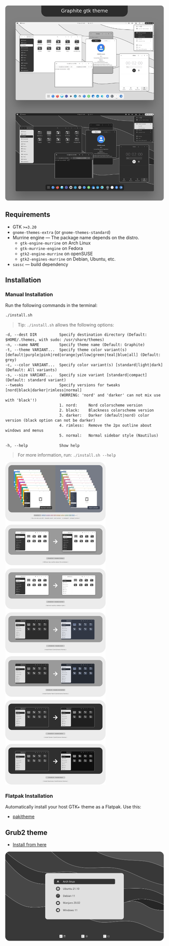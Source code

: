![Graphite](preview.png?raw=true)

## Requirements

- GTK `>=3.20`
- `gnome-themes-extra` (or `gnome-themes-standard`)
- Murrine engine — The package name depends on the distro.
  - `gtk-engine-murrine` on Arch Linux
  - `gtk-murrine-engine` on Fedora
  - `gtk2-engine-murrine` on openSUSE
  - `gtk2-engines-murrine` on Debian, Ubuntu, etc.
- `sassc` — build dependency

## Installation

### Manual Installation

Run the following commands in the terminal:

```sh
./install.sh
```

> Tip: `./install.sh` allows the following options:

```
-d, --dest DIR          Specify destination directory (Default: $HOME/.themes, with sudo: /usr/share/themes)
-n, --name NAME         Specify theme name (Default: Graphite)
-t, --theme VARIANT...  Specify theme color variant(s) [default|purple|pink|red|orange|yellow|green|teal|blue|all] (Default: grey)
-c, --color VARIANT...  Specify color variant(s) [standard|light|dark] (Default: All variants)
-s, --size VARIANT...   Specify size variant [standard|compact] (Default: standard variant)
--tweaks                Specify versions for tweaks [nord|black|darker|rimless|normal]
                        (WORRING: 'nord' and 'darker' can not mix use with 'black'!)
                        1. nord:     Nord colorscheme version
                        2. black:    Blackness colorscheme version
                        3. darker:   Darker (default|nord) color version (black option can not be darker)
                        4. rimless:  Remove the 2px outline about windows and menus
                        5. normal:   Normal sidebar style (Nautilus)

-h, --help              Show help
```

> For more information, run: `./install.sh --help`

![Tweaks](tweaks.png?raw=true)

### Flatpak Installation

Automatically install your host GTK+ theme as a Flatpak. Use this:

- [pakitheme](https://github.com/refi64/pakitheme)

## Grub2 theme

- [Install from here](other/grub2)

![grub2](other/grub2/preview.svg?raw=true)

